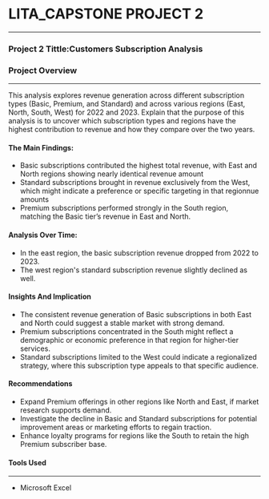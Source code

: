 # LITA_CAPSTONE PROJECT 2
___

### Project 2 Tittle:Customers Subscription Analysis

### Project Overview
___

This analysis explores revenue generation across different subscription types
(Basic, Premium, and Standard) and across various regions (East, North, South, West) for 2022 and 2023. Explain that the purpose of
this analysis is to uncover which subscription types and regions have the highest contribution to revenue and how they compare over the two years.

#### The Main Findings:
- Basic subscriptions contributed the highest total revenue, with East and North regions showing nearly identical revenue amount
- Standard subscriptions brought in revenue exclusively from the West, which might indicate a preference or specific targeting in that regionnue amounts
- Premium subscriptions performed strongly in the South region, matching the Basic tier’s revenue in East and North.
  
#### Analysis Over Time:
- In the east region, the basic subscription revenue dropped from 2022 to 2023.
- The west region's standard subscription revenue slightly declined as well. 

#### Insights And Implication
- The consistent revenue generation of Basic subscriptions in both East and North could suggest a stable market with strong demand.
- Premium subscriptions concentrated in the South might reflect a demographic or economic preference in that region for higher-tier services.
- Standard subscriptions limited to the West could indicate a regionalized strategy, where this subscription type appeals to that specific audience.

#### Recommendations
 - Expand Premium offerings in other regions like North and East, if market research supports demand.
 - Investigate the decline in Basic and Standard subscriptions for potential improvement areas or marketing efforts to regain traction.
 - Enhance loyalty programs for regions like the South to retain the high Premium subscriber base.

 
#### Tools Used
___

- Microsoft Excel

  
